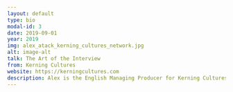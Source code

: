 ```yaml
---
layout: default
type: bio
modal-id: 3
date: 2019-09-01
year: 2019
img: alex_atack_kerning_cultures_network.jpg
alt: image-alt
talk: The Art of the Interview
from: Kerning Cultures
website: https://kerningcultures.com 
description: Alex is the English Managing Producer for Kerning Cultures Network. graduated from Falmouth University in the UK in 2014 and worked as a photojournalist in the UAE and UK for four years after that, shooting for people like the The New York Times, The Guardian and Monocle. In 2016, he started experimenting with audio storytelling, and joined Kerning Cultures in 2018.
---
```


